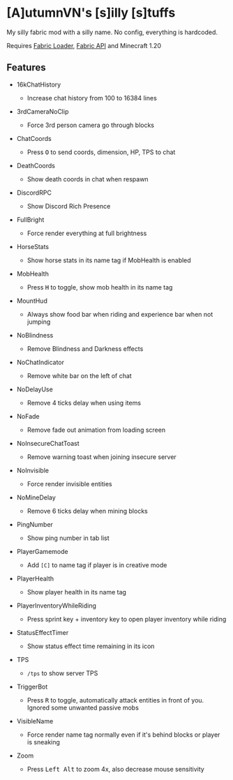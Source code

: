 # [A]utumnVN's [s]illy [s]tuffs

My silly fabric mod with a silly name. No config, everything is hardcoded.

Requires [Fabric Loader](https://fabricmc.net/use/), [Fabric API](https://modrinth.com/mod/fabric-api) and Minecraft 1.20

## Features

- 16kChatHistory

    - Increase chat history from 100 to 16384 lines

- 3rdCameraNoClip

    - Force 3rd person camera go through blocks

- ChatCoords

    - Press <kbd>O</kbd> to send coords, dimension, HP, TPS to chat

- DeathCoords

    - Show death coords in chat when respawn

- DiscordRPC

    - Show Discord Rich Presence

- FullBright

    - Force render everything at full brightness

- HorseStats

    - Show horse stats in its name tag if MobHealth is enabled

- MobHealth

    - Press <kbd>H</kbd> to toggle, show mob health in its name tag

- MountHud

    - Always show food bar when riding and experience bar when not jumping

- NoBlindness

    - Remove Blindness and Darkness effects

- NoChatIndicator

    - Remove white bar on the left of chat

- NoDelayUse

    - Remove 4 ticks delay when using items

- NoFade

    - Remove fade out animation from loading screen

- NoInsecureChatToast

    - Remove warning toast when joining insecure server

- NoInvisible

    - Force render invisible entities

- NoMineDelay

    - Remove 6 ticks delay when mining blocks

- PingNumber

    - Show ping number in tab list

- PlayerGamemode

    - Add `[C]` to name tag if player is in creative mode

- PlayerHealth

    - Show player health in its name tag

- PlayerInventoryWhileRiding

    - Press sprint key + inventory key to open player inventory while riding

- StatusEffectTimer

    - Show status effect time remaining in its icon

- TPS

    - `/tps` to show server TPS

- TriggerBot

    - Press <kbd>R</kbd> to toggle, automatically attack entities in front of you. Ignored some unwanted passive mobs

- VisibleName

    - Force render name tag normally even if it's behind blocks or player is sneaking

- Zoom

    - Press <kbd>Left Alt</kbd> to zoom 4x, also decrease mouse sensitivity
